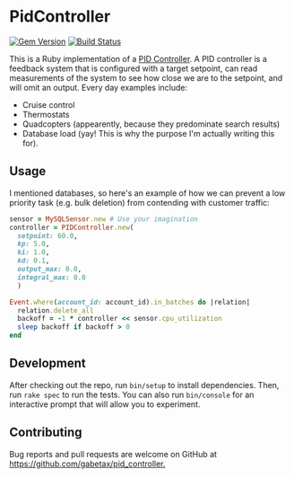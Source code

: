# PidController

[![Gem Version](https://badge.fury.io/rb/pid_controller.svg)](https://badge.fury.io/rb/pid_controller)
[![Build Status](https://travis-ci.org/gabetax/pid_controller.svg?branch=master)](https://travis-ci.org/gabetax/pid_controller)

This is a Ruby implementation of a [PID Controller](https://en.wikipedia.org/wiki/PID_controller). A PID controller is a feedback system that is configured with a target setpoint, can read measurements of the system to see how close we are to the setpoint, and will omit an output. Every day examples include:

- Cruise control
- Thermostats
- Quadcopters (appearently, because they predominate search results)
- Database load (yay! This is why the purpose I'm actually writing this for).

## Usage

I mentioned databases, so here's an example of how we can prevent a low priority task (e.g. bulk deletion) from contending with customer traffic:

```ruby
sensor = MySQLSensor.new # Use your imagination
controller = PIDController.new(
  setpoint: 60.0,
  kp: 5.0,
  ki: 1.0,
  kd: 0.1,
  output_max: 0.0,
  integral_max: 0.0
  )

Event.where(account_id: account_id).in_batches do |relation|
  relation.delete_all
  backoff = -1 * controller << sensor.cpu_utilization
  sleep backoff if backoff > 0
end
```

## Development

After checking out the repo, run `bin/setup` to install dependencies. Then, run `rake spec` to run the tests. You can also run `bin/console` for an interactive prompt that will allow you to experiment.

## Contributing

Bug reports and pull requests are welcome on GitHub at <https://github.com/gabetax/pid_controller.>
